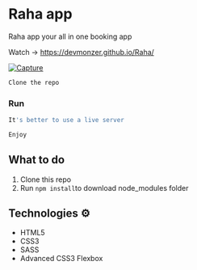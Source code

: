 # Raha app
Raha app your all in one booking app 

Watch -> https://devmonzer.github.io/Raha/ 

<a href="https://ibb.co/gd7Ck53"><img src="https://i.ibb.co/KDGHTMX/Capture.jpg" alt="Capture" border="0"></a>
  

```bash
Clone the repo
```

### Run

```bash
It's better to use a live server
```

```bash
Enjoy
```   
  
## What to do  
1. Clone this repo 
2. Run `npm install`to download node_modules folder 

## Technologies ⚙️

* HTML5
* CSS3 
* SASS
* Advanced CSS3 Flexbox
